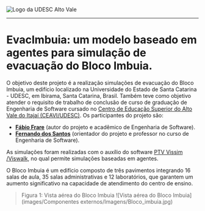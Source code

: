 
<!-- Visualizador online: https://stackedit.io/ -->
 ![Logo da UDESC Alto Vale](http://www1.udesc.br/imagens/id_submenu/2019/marca_alto_vale_horizontal_assinatura_rgb_01.jpg)

---

# EvacImbuia: um modelo baseado em agentes para simulação de evacuação do Bloco Imbuia.

O objetivo deste projeto é a realização simulações de evacuação do Bloco Imbuia, um edifício localizado na Universidade do Estado de Santa Catarina - UDESC, em Ibirama, Santa Catarina, Brasil. Também teve como objetivo atender o requisito de trabalho de conclusão de curso de graduação de Engenharia de Software cursado no [Centro de Educação Superior do Alto Vale do Itajaí (CEAVI/UDESC)](https://www.udesc.br/ceavi). Os participantes do projeto são:

 - [**Fábio Frare**](mailto:fabiofrare.jb@@gmail.com) (autor do projeto e acadêmico de Engenharia de Software).
 - [**Fernando dos Santos**](mailto:fernando.santos@udesc.br) (orientador do projeto e professor no curso de Engenharia de Software).

As simulações foram realizadas com o auxílio do software [PTV Vissim /Viswalk](https://www.ptvgroup.com/pt-br), no qual permite simulações baseadas em agentes.

O Bloco Imbuia é um edifício composto de três pavimentos integrando 16 salas de aula, 35 salas administrativas e 12 laboratórios, que garantem um aumento significativo na capacidade de atendimento do centro de ensino. 

>Figura 1: Vista aérea do Bloco Imbuia
![Vista aérea do Bloco Imbuia](images/Componentes externos/Imagens/Bloco_imbuia.jpg)
